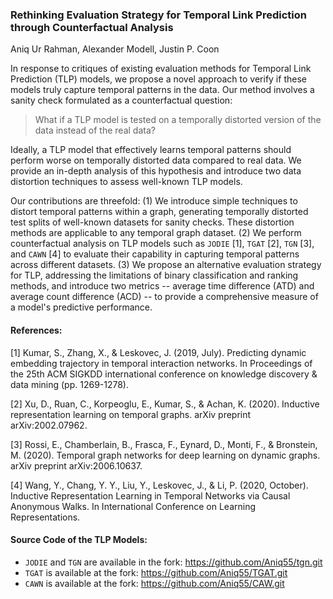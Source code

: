 ### Rethinking Evaluation Strategy for Temporal Link Prediction through Counterfactual Analysis
Aniq Ur Rahman, Alexander Modell, Justin P. Coon

In response to critiques of existing evaluation methods for Temporal Link Prediction (TLP) models, we propose a novel approach to verify if these models truly capture temporal patterns in the data. Our method involves a sanity check formulated as a counterfactual question: 
> What if a TLP model is tested on a temporally distorted version of the data instead of the real data? 

Ideally, a TLP model that effectively learns temporal patterns should perform worse on temporally distorted data compared to real data. We provide an in-depth analysis of this hypothesis and introduce two data distortion techniques to assess well-known TLP models.

Our contributions are threefold: (1) We introduce simple techniques to distort temporal patterns within a graph, generating temporally distorted test splits of well-known datasets for sanity checks. These distortion methods are applicable to any temporal graph dataset. (2) We perform counterfactual analysis on TLP models such as `JODIE` [1], `TGAT` [2], `TGN` [3], and `CAWN` [4] to evaluate their capability in capturing temporal patterns across different datasets. (3) We propose an alternative evaluation strategy for TLP, addressing the limitations of binary classification and ranking methods, and introduce two metrics -- average time difference (ATD) and average count difference (ACD) -- to provide a comprehensive measure of a model's predictive performance. 


#### References:
[1] Kumar, S., Zhang, X., & Leskovec, J. (2019, July). Predicting dynamic embedding trajectory in temporal interaction networks. In Proceedings of the 25th ACM SIGKDD international conference on knowledge discovery & data mining (pp. 1269-1278).

[2] Xu, D., Ruan, C., Korpeoglu, E., Kumar, S., & Achan, K. (2020). Inductive representation learning on temporal graphs. arXiv preprint arXiv:2002.07962.

[3] Rossi, E., Chamberlain, B., Frasca, F., Eynard, D., Monti, F., & Bronstein, M. (2020). Temporal graph networks for deep learning on dynamic graphs. arXiv preprint arXiv:2006.10637.

[4] Wang, Y., Chang, Y. Y., Liu, Y., Leskovec, J., & Li, P. (2020, October). Inductive Representation Learning in Temporal Networks via Causal Anonymous Walks. In International Conference on Learning Representations.


#### Source Code of the TLP Models:
- `JODIE` and `TGN` are available in the fork: https://github.com/Aniq55/tgn.git
- `TGAT` is available at the fork: https://github.com/Aniq55/TGAT.git
- `CAWN` is available at the fork: https://github.com/Aniq55/CAW.git